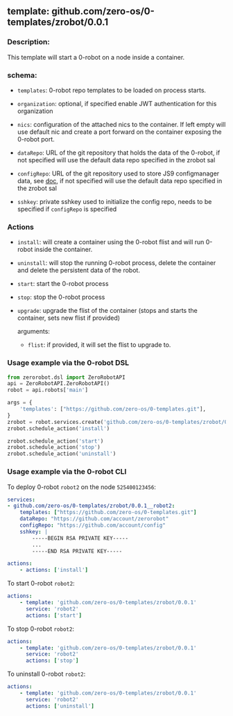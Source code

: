 ## template: github.com/zero-os/0-templates/zrobot/0.0.1

### Description:

This template will start a 0-robot on a node inside a container. 

### schema:

- `templates`: 0-robot repo templates to be loaded on process starts.

- `organization`: optional, if specified enable JWT authentication for this organization

- `nics`: configuration of the attached nics to the container. If left empty will use default nic and create a port forward on the container exposing the 0-robot port.

- `dataRepo`: URL of the git repository that holds the data of the 0-robot, if not specified will use the default data repo specified in the zrobot sal

- `configRepo`: URL of the git repository used to store JS9 configmanager data, see [doc](https://github.com/Jumpscale/core9/blob/master/docs/config/configmanager.md), if not specified will use the default data repo specified in the zrobot sal

- `sshkey`: private sshkey used to initialize the config repo, needs to be specified if `configRepo` is specified 

### Actions

- `install`: will create a container using the 0-robot flist and will run 0-robot inside the container.

- `uninstall`: will stop the running 0-robot process, delete the container and delete the persistent data of the robot.

- `start`: start the 0-robot process

- `stop`: stop the 0-robot process

- `upgrade`: upgrade the flist of the container (stops and starts the container, sets new flist if provided)

    arguments:
    - `flist`: if provided, it will set the flist to upgrade to.

### Usage example via the 0-robot DSL

```python
from zerorobot.dsl import ZeroRobotAPI
api = ZeroRobotAPI.ZeroRobotAPI()
robot = api.robots['main']

args = {
    'templates': ["https://github.com/zero-os/0-templates.git"],
}
zrobot = robot.services.create('github.com/zero-os/0-templates/zrobot/0.0.1', 'zrobot', data=args)
zrobot.schedule_action('install')

zrobot.schedule_action('start')
zrobot.schedule_action('stop')
zrobot.schedule_action('uninstall')
```

### Usage example via the 0-robot CLI

To deploy 0-robot `robot2` on the node `525400123456`:

```yaml
services:
- github.com/zero-os/0-templates/zrobot/0.0.1__robot2:
    templates: ["https://github.com/zero-os/0-templates.git"]
    dataRepo: "https://github.com/account/zerorobot"
    configRepo: "https://github.com/account/config"
    sshkey: |
        -----BEGIN RSA PRIVATE KEY-----
        ...
        -----END RSA PRIVATE KEY-----

actions:
    - actions: ['install']

```

To start 0-robot `robot2`:

```yaml
actions:
    - template: 'github.com/zero-os/0-templates/zrobot/0.0.1'
      service: 'robot2'
      actions: ['start']
```

To stop 0-robot `robot2`:

```yaml
actions:
    - template: 'github.com/zero-os/0-templates/zrobot/0.0.1'
      service: 'robot2'
      actions: ['stop']

```

To uninstall 0-robot `robot2`:

```yaml
actions:
    - template: 'github.com/zero-os/0-templates/zrobot/0.0.1'
      service: 'robot2'
      actions: ['uninstall']

```
